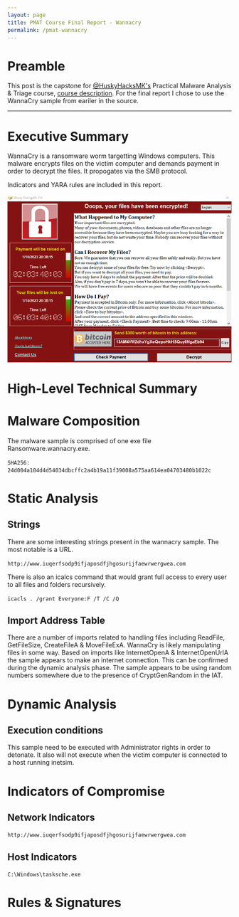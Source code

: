 ```yaml
---
layout: page
title: PMAT Course Final Report - Wannacry
permalink: /pmat-wannacry
---
```


# Preamble
This post is the capstone for [@HuskyHacksMK's](https://twitter.com/HuskyHacksMK) Practical Malware Analysis & Triage course, [course description](https://academy.tcm-sec.com/p/practical-malware-analysis-triage). For the final report I chose to use the WannaCry sample from eariler in the source.

---

# Executive Summary
WannaCry is a ransomware worm targetting Windows computers. This malware encrypts files on the victim computer and demands payment in order to decrypt the files. It propogates via the SMB protocol.

Indicators and YARA rules are included in this report.

 ![WannaCry screenshot](<../assets/img/wannacry.png> "WannaCry screenshot")

# High-Level Technical Summary 


# Malware Composition
The malware sample is comprised of one exe file Ransomware.wannacry.exe.

`SHA256: 24d004a104d4d54034dbcffc2a4b19a11f39008a575aa614ea04703480b1022c`

# Static Analysis

## Strings
There are some interesting strings present in the wannacry sample. The most notable is a URL.

`http://www.iuqerfsodp9ifjaposdfjhgosurijfaewrwergwea.com`

There is also an icalcs command that would grant full access to every user to all files and folders recursively.

`icacls . /grant Everyone:F /T /C /Q`

## Import Address Table
There are a number of imports related to handling files including ReadFile, GetFileSize, CreateFileA & MoveFileExA. WannaCry is likely manipulating files in some way.
Based on imports like InternetOpenA & InternetOpenUrlA the sample appears to make an internet connection. This can be confirmed during the dynamic analysis phase.
The sample appears to be using random numbers somewhere due to the presence of CryptGenRandom in the IAT.

# Dynamic Analysis
## Execution conditions
This sample need to be executed with Administrator rights in order to detonate. It also will not execute when the victim computer is connected to a host running inetsim. 

# Indicators of Compromise

## Network Indicators
`http://www.iuqerfsodp9ifjaposdfjhgosurijfaewrwergwea.com`

## Host Indicators
`C:\Windows\tasksche.exe`

# Rules & Signatures